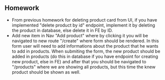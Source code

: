 ## Homework

- From previous homework for deleting product card from UI, if you have implemented "delete product by id" endpoint, implement
  it by deleting the product in database, else delete it in FE by ID.
- Add new item in Nav "Add product" where by clicking it you will be navigated to new route "/create" where form should be rendered.
  In this form user will need to add informations about the product that he wants to add in products. When submiting the form, the new product
  should be added in products (do this in database if you have endpoint for creating new product, else in FE) and after that you should be navigated to 
  "/products" where we are showing all products, but this time the knew product should be shown as well.

